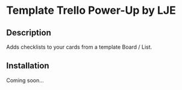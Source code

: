 # Template Trello Power-Up by LJE

## Description

Adds checklists to your cards from a template Board / List.

## Installation

Coming soon...